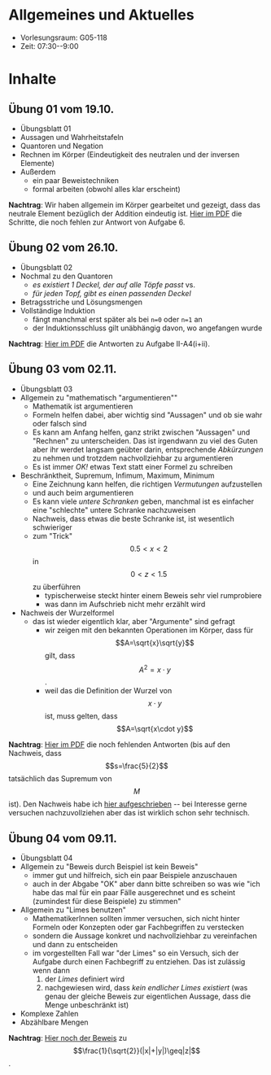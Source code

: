 # Allgemeines und Aktuelles

* Vorlesungsraum: G05-118
* Zeit: 07:30--9:00

# Inhalte

## &Uuml;bung 01 vom 19.10.

 * &Uuml;bungsblatt 01
 * Aussagen und Wahrheitstafeln
 * Quantoren und Negation
 * Rechnen im K&ouml;rper (Eindeutigkeit des neutralen und der inversen Elemente)
 * Au&szlig;erdem
   * ein paar Beweistechniken
   * formal arbeiten (obwohl alles klar erscheint)

**Nachtrag**: Wir haben allgemein im K&ouml;rper gearbeitet und gezeigt, dass das neutrale Element bez&uuml;glich der Addition eindeutig ist. [Hier im PDF](files/01-A6.pdf) die Schritte, die noch fehlen zur Antwort von Aufgabe 6.

## &Uuml;bung 02 vom 26.10.

 * &Uuml;bungsblatt 02
 * Nochmal zu den Quantoren
   * *es existiert 1 Deckel, der auf alle T&ouml;pfe passt* vs.
   * *f&uuml;r jeden Topf, gibt es einen passenden Deckel*
 * Betragsstriche und L&ouml;sungsmengen
 * Vollst&auml;ndige Induktion 
   * f&auml;ngt manchmal erst sp&auml;ter als bei `n=0` oder `n=1` an
   * der Induktionsschluss gilt un&auml;bh&auml;ngig davon, wo angefangen wurde 

**Nachtrag**: [Hier im PDF](files/02-A4-i+ii.pdf) die Antworten zu Aufgabe II-A4(i+ii).


## &Uuml;bung 03 vom 02.11.

 * &Uuml;bungsblatt 03
 * Allgemein zu "mathematisch "argumentieren""
   * Mathematik ist argumentieren
   * Formeln helfen dabei, aber wichtig sind "Aussagen" und ob sie wahr oder falsch sind
   * Es kann am Anfang helfen, ganz strikt zwischen "Aussagen" und "Rechnen" zu unterscheiden. Das ist irgendwann zu viel des Guten aber ihr werdet langsam ge&uuml;bter darin, entsprechende *Abk&uuml;rzungen* zu nehmen und trotzdem nachvollziehbar zu argumentieren
   * Es ist immer *OK!* etwas Text statt einer Formel zu schreiben
 * Beschr&auml;nktheit, Supremum, Infimum, Maximum, Minimum
   * Eine Zeichnung kann helfen, die richtigen *Vermutungen* aufzustellen
   * und auch beim argumentieren
   * Es kann viele *untere Schranken* geben, manchmal ist es einfacher eine "schlechte" untere Schranke nachzuweisen
   * Nachweis, dass etwas die beste Schranke ist, ist wesentlich schwieriger
   * zum "Trick" $$0.5 < x < 2$$ in $$0 < z < 1.5$$ zu &uuml;berf&uuml;hren
     * typischerweise steckt hinter einem Beweis sehr viel rumprobiere
     * was dann im Aufschrieb nicht mehr erz&auml;hlt wird
 * Nachweis der Wurzelformel 
   * das ist wieder eigentlich klar, aber "Argumente" sind gefragt
     * wir zeigen mit den bekannten Operationen im K&ouml;rper, dass f&uuml;r $$A=\sqrt{x}\sqrt{y}$$ gilt, dass $$A^2=x\cdot y$$. 
     * weil das die Definition der Wurzel von $$x\cdot y$$ ist, muss gelten, dass $$A=\sqrt{x\cdot y}$$

**Nachtrag**: [Hier im PDF](files/03-A4--A6.pdf) die noch fehlenden Antworten (bis auf den Nachweis, dass $$s=\frac{5}{2}$$ tats&auml;chlich das Supremum von $$M$$ ist). Den Nachweis habe ich [hier aufgeschrieben](files/03-A4-2-5-ist-supremum.jpg) -- bei Interesse gerne versuchen nachzuvollziehen aber das ist wirklich schon sehr technisch.

## &Uuml;bung 04 vom 09.11.

 * &Uuml;bungsblatt 04
 * Allgemein zu "Beweis durch Beispiel ist kein Beweis"
   * immer gut und hilfreich, sich ein paar Beispiele anzuschauen
   * auch in der Abgabe "OK" aber dann bitte schreiben so was wie "ich habe das mal f&uuml;r ein paar F&auml;lle ausgerechnet und es scheint (zumindest f&uuml;r diese Beispiele) zu stimmen"
 * Allgemein zu "Limes benutzen"
   * MathematikerInnen sollten immer versuchen, sich nicht hinter Formeln oder Konzepten oder gar Fachbegriffen zu verstecken
   * sondern die Aussage konkret und nachvollziehbar zu vereinfachen und dann zu entscheiden
   * im vorgestellten Fall war "der Limes" so ein Versuch, sich der Aufgabe durch einen Fachbegriff zu entziehen. Das ist zul&auml;ssig wenn dann
     1. der *Limes* definiert wird
     2. nachgewiesen wird, dass *kein endlicher Limes existiert* (was genau der gleiche Beweis zur eigentlichen Aussage, dass die Menge unbeschr&auml;nkt ist)
  * Komplexe Zahlen
  * Abz&auml;hlbare Mengen

**Nachtrag**: [Hier noch der Beweis](files/04-A4d.pdf) zu $$\frac{1}{\sqrt{2}}(|x|+|y|)\geq|z|$$.
